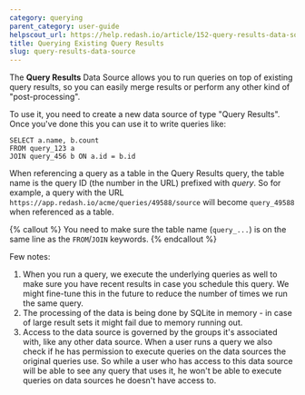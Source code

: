 ```yaml
---
category: querying
parent_category: user-guide
helpscout_url: https://help.redash.io/article/152-query-results-data-source
title: Querying Existing Query Results
slug: query-results-data-source
---
```

The **Query Results**  Data Source allows you to run queries on top of
existing query results, so you can easily merge results or perform any other
kind of "post-processing".

To use it, you need to create a new data source of type "Query Results". Once
you've done this you can use it to write queries like:

    
    
    SELECT a.name, b.count 
    FROM query_123 a 
    JOIN query_456 b ON a.id = b.id
    

When referencing a query as a table in the Query Results query, the table name
is the query ID (the number in the URL) prefixed with _query_. So for
example, a query with the URL
`https://app.redash.io/acme/queries/49588/source` will become `query_49588`
when referenced as a table.

{% callout %}
You need to make sure the table name (`query_...`) is on the same line as the
`FROM`/`JOIN` keywords.
{% endcallout %}

Few notes:

  1. When you run a query, we execute the underlying queries as well to make sure you have recent results in case you schedule this query. We might fine-tune this in the future to reduce the number of times we run the same query.
  2. The processing of the data is being done by SQLite in memory - in case of large result sets it might fail due to memory running out.
  3. Access to the data source is governed by the groups it's associated with, like any other data source. When a user runs a query we also check if he has permission to execute queries on the data sources the original queries use. So while a user who has access to this data source will be able to see any query that uses it, he won't be able to execute queries on data sources he doesn't have access to.

